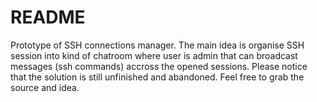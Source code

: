 # README #

Prototype of SSH connections manager. The main idea is organise SSH session into kind of chatroom where user is admin that can broadcast messages (ssh commands) accross the opened sessions.
Please notice that the solution is still unfinished and abandoned. Feel free to grab the source and idea.